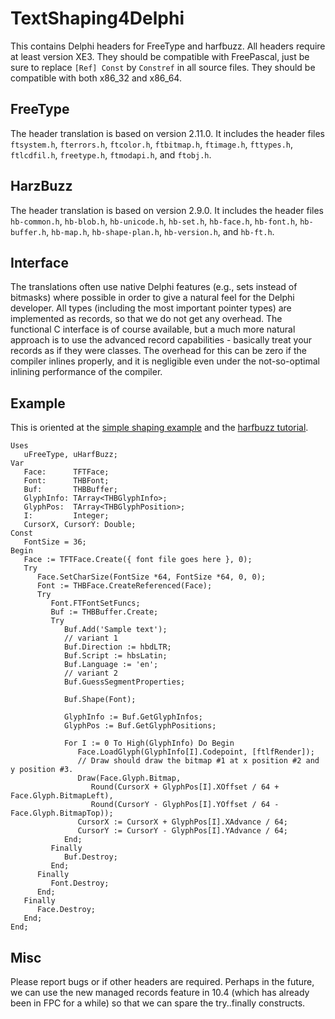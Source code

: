 # TextShaping4Delphi
This contains Delphi headers for FreeType and harfbuzz.
All headers require at least version XE3. They should be compatible with FreePascal, just be sure to replace `[Ref] Const` by `Constref` in all source files. They should be compatible with both x86_32 and x86_64.

## FreeType
The header translation is based on version 2.11.0. It includes the header files `ftsystem.h`, `fterrors.h`, `ftcolor.h`, `ftbitmap.h`, `ftimage.h`, `fttypes.h`, `ftlcdfil.h`, `freetype.h`, `ftmodapi.h`, and `ftobj.h`.

## HarzBuzz
The header translation is based on version 2.9.0. It includes the header files `hb-common.h`, `hb-blob.h`, `hb-unicode.h`, `hb-set.h`, `hb-face.h`, `hb-font.h`, `hb-buffer.h`, `hb-map.h`, `hb-shape-plan.h`, `hb-version.h`, and `hb-ft.h`.

## Interface
The translations often use native Delphi features (e.g., sets instead of bitmasks) where possible in order to give a natural feel for the Delphi developer. All types (including the most important pointer types) are implemented as records, so that we do not get any overhead. The functional C interface is of course available, but a much more natural approach is to use the advanced record capabilities - basically treat your records as if they were classes. The overhead for this can be zero if the compiler inlines properly, and it is negligible even under the not-so-optimal inlining performance of the compiler.

## Example
This is oriented at the [simple shaping example](https://harfbuzz.github.io/a-simple-shaping-example.html) and the [harfbuzz tutorial](https://github.com/harfbuzz/harfbuzz-tutorial/blob/master/hello-harfbuzz-freetype.c).
```Delphi
Uses
   uFreeType, uHarfBuzz;
Var
   Face:      TFTFace;
   Font:      THBFont;
   Buf:       THBBuffer;
   GlyphInfo: TArray<THBGlyphInfo>;
   GlyphPos:  TArray<THBGlyphPosition>;
   I:         Integer;
   CursorX, CursorY: Double;
Const
   FontSize = 36;
Begin
   Face := TFTFace.Create({ font file goes here }, 0);
   Try
      Face.SetCharSize(FontSize *64, FontSize *64, 0, 0);
      Font := THBFace.CreateReferenced(Face);
      Try
         Font.FTFontSetFuncs;
         Buf := THBBuffer.Create;
         Try
            Buf.Add('Sample text');
            // variant 1
            Buf.Direction := hbdLTR;
            Buf.Script := hbsLatin;
            Buf.Language := 'en';
            // variant 2
            Buf.GuessSegmentProperties;

            Buf.Shape(Font);

            GlyphInfo := Buf.GetGlyphInfos;
            GlyphPos := Buf.GetGlyphPositions;

            For I := 0 To High(GlyphInfo) Do Begin
               Face.LoadGlyph(GlyphInfo[I].Codepoint, [ftlfRender]);
               // Draw should draw the bitmap #1 at x position #2 and y position #3.
               Draw(Face.Glyph.Bitmap,
                  Round(CursorX + GlyphPos[I].XOffset / 64 + Face.Glyph.BitmapLeft),
                  Round(CursorY - GlyphPos[I].YOffset / 64 - Face.Glyph.BitmapTop));
               CursorX := CursorX + GlyphPos[I].XAdvance / 64;
               CursorY := CursorY - GlyphPos[I].YAdvance / 64;
            End;
         Finally
            Buf.Destroy;
         End;
      Finally
         Font.Destroy;
      End;
   Finally
      Face.Destroy;
   End;
End;
```

## Misc
Please report bugs or if other headers are required. Perhaps in the future, we can use the new managed records feature in 10.4 (which has already been in FPC for a while) so that we can spare the try..finally constructs.